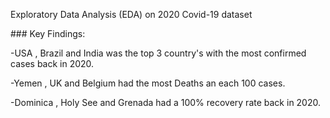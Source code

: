 Exploratory Data Analysis (EDA) on 2020 Covid-19 dataset



\### Key Findings:

-USA , Brazil and India was the top 3 country's with the most confirmed cases back in 2020.

-Yemen , UK and Belgium had the most Deaths an each 100 cases.

-Dominica , Holy See and Grenada had a 100% recovery rate back in 2020.


